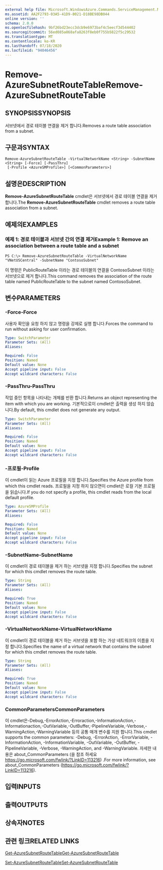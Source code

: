```yaml
---
external help file: Microsoft.WindowsAzure.Commands.ServiceManagement.Network.dll-Help.xml
ms.assetid: AA2F2793-03A5-41D9-8021-D18BE98DB044
online version: ''
schema: 2.0.0
ms.openlocfilehash: 9bf26bd23ecc3dcb9e6973baf4c5eecf3d544402
ms.sourcegitcommit: 56ed085a868afa8263f8eb0f755b5822f5c29532
ms.translationtype: MT
ms.contentlocale: ko-KR
ms.lasthandoff: 07/18/2020
ms.locfileid: "94046456"
---
```

# <span data-ttu-id="e187a-101">Remove-AzureSubnetRouteTable</span><span class="sxs-lookup"><span data-stu-id="e187a-101">Remove-AzureSubnetRouteTable</span></span>

## <span data-ttu-id="e187a-102">SYNOPSIS</span><span class="sxs-lookup"><span data-stu-id="e187a-102">SYNOPSIS</span></span>
<span data-ttu-id="e187a-103">서브넷에서 경로 테이블 연결을 제거 합니다.</span><span class="sxs-lookup"><span data-stu-id="e187a-103">Removes a route table association from a subnet.</span></span>

## <span data-ttu-id="e187a-104">구문과</span><span class="sxs-lookup"><span data-stu-id="e187a-104">SYNTAX</span></span>

```
Remove-AzureSubnetRouteTable -VirtualNetworkName <String> -SubnetName <String> [-Force] [-PassThru]
 [-Profile <AzureSMProfile>] [<CommonParameters>]
```

## <span data-ttu-id="e187a-105">설명은</span><span class="sxs-lookup"><span data-stu-id="e187a-105">DESCRIPTION</span></span>
<span data-ttu-id="e187a-106">**Remove-AzureSubnetRouteTable** cmdlet은 서브넷에서 경로 테이블 연결을 제거 합니다.</span><span class="sxs-lookup"><span data-stu-id="e187a-106">The **Remove-AzureSubnetRouteTable** cmdlet removes a route table association from a subnet.</span></span>

## <span data-ttu-id="e187a-107">예제의</span><span class="sxs-lookup"><span data-stu-id="e187a-107">EXAMPLES</span></span>

### <span data-ttu-id="e187a-108">예제 1: 경로 테이블과 서브넷 간의 연결 제거</span><span class="sxs-lookup"><span data-stu-id="e187a-108">Example 1: Remove an association between a route table and a subnet</span></span>
```
PS C:\> Remove-AzureSubnetRouteTable -VirtualNetworkName "VNetUSCentral" -SubnetName "ContosoSubnet"
```

<span data-ttu-id="e187a-109">이 명령은 PublicRouteTable 이라는 경로 테이블의 연결을 ContosoSubnet 이라는 서브넷으로 제거 합니다.</span><span class="sxs-lookup"><span data-stu-id="e187a-109">This command removes the association of the route table named PublicRouteTable to the subnet named ContosoSubnet.</span></span>

## <span data-ttu-id="e187a-110">변수</span><span class="sxs-lookup"><span data-stu-id="e187a-110">PARAMETERS</span></span>

### <span data-ttu-id="e187a-111">-Force</span><span class="sxs-lookup"><span data-stu-id="e187a-111">-Force</span></span>
<span data-ttu-id="e187a-112">사용자 확인을 요청 하지 않고 명령을 강제로 실행 합니다.</span><span class="sxs-lookup"><span data-stu-id="e187a-112">Forces the command to run without asking for user confirmation.</span></span>

```yaml
Type: SwitchParameter
Parameter Sets: (All)
Aliases: 

Required: False
Position: Named
Default value: None
Accept pipeline input: False
Accept wildcard characters: False
```

### <span data-ttu-id="e187a-113">-PassThru</span><span class="sxs-lookup"><span data-stu-id="e187a-113">-PassThru</span></span>
<span data-ttu-id="e187a-114">작업 중인 항목을 나타내는 개체를 반환 합니다.</span><span class="sxs-lookup"><span data-stu-id="e187a-114">Returns an object representing the item with which you are working.</span></span> <span data-ttu-id="e187a-115">기본적으로이 cmdlet은 출력을 생성 하지 않습니다.</span><span class="sxs-lookup"><span data-stu-id="e187a-115">By default, this cmdlet does not generate any output.</span></span>

```yaml
Type: SwitchParameter
Parameter Sets: (All)
Aliases: 

Required: False
Position: Named
Default value: None
Accept pipeline input: False
Accept wildcard characters: False
```

### <span data-ttu-id="e187a-116">-프로필</span><span class="sxs-lookup"><span data-stu-id="e187a-116">-Profile</span></span>
<span data-ttu-id="e187a-117">이 cmdlet이 읽는 Azure 프로필을 지정 합니다.</span><span class="sxs-lookup"><span data-stu-id="e187a-117">Specifies the Azure profile from which this cmdlet reads.</span></span> <span data-ttu-id="e187a-118">프로필을 지정 하지 않으면이 cmdlet은 로컬 기본 프로필을 읽습니다.</span><span class="sxs-lookup"><span data-stu-id="e187a-118">If you do not specify a profile, this cmdlet reads from the local default profile.</span></span>

```yaml
Type: AzureSMProfile
Parameter Sets: (All)
Aliases: 

Required: False
Position: Named
Default value: None
Accept pipeline input: False
Accept wildcard characters: False
```

### <span data-ttu-id="e187a-119">-SubnetName</span><span class="sxs-lookup"><span data-stu-id="e187a-119">-SubnetName</span></span>
<span data-ttu-id="e187a-120">이 cmdlet이 경로 테이블을 제거 하는 서브넷을 지정 합니다.</span><span class="sxs-lookup"><span data-stu-id="e187a-120">Specifies the subnet for which this cmdlet removes the route table.</span></span>

```yaml
Type: String
Parameter Sets: (All)
Aliases: 

Required: True
Position: Named
Default value: None
Accept pipeline input: False
Accept wildcard characters: False
```

### <span data-ttu-id="e187a-121">-VirtualNetworkName</span><span class="sxs-lookup"><span data-stu-id="e187a-121">-VirtualNetworkName</span></span>
<span data-ttu-id="e187a-122">이 cmdlet이 경로 테이블을 제거 하는 서브넷을 포함 하는 가상 네트워크의 이름을 지정 합니다.</span><span class="sxs-lookup"><span data-stu-id="e187a-122">Specifies the name of a virtual network that contains the subnet for which this cmdlet removes the route table.</span></span>

```yaml
Type: String
Parameter Sets: (All)
Aliases: 

Required: True
Position: Named
Default value: None
Accept pipeline input: False
Accept wildcard characters: False
```

### <span data-ttu-id="e187a-123">CommonParameters</span><span class="sxs-lookup"><span data-stu-id="e187a-123">CommonParameters</span></span>
<span data-ttu-id="e187a-124">이 cmdlet은-Debug,-ErrorAction,-Erroraction,-InformationAction,-Informationaction,-OutVariable,-OutBuffer,-PipelineVariable,-Verbose,-WarningAction,-WarningVariable 등의 공통 매개 변수를 지원 합니다.</span><span class="sxs-lookup"><span data-stu-id="e187a-124">This cmdlet supports the common parameters: -Debug, -ErrorAction, -ErrorVariable, -InformationAction, -InformationVariable, -OutVariable, -OutBuffer, -PipelineVariable, -Verbose, -WarningAction, and -WarningVariable.</span></span> <span data-ttu-id="e187a-125">자세한 내용은 about_CommonParameters (을 참조 하세요 https://go.microsoft.com/fwlink/?LinkID=113216) .</span><span class="sxs-lookup"><span data-stu-id="e187a-125">For more information, see about_CommonParameters (https://go.microsoft.com/fwlink/?LinkID=113216).</span></span>

## <span data-ttu-id="e187a-126">입력</span><span class="sxs-lookup"><span data-stu-id="e187a-126">INPUTS</span></span>

## <span data-ttu-id="e187a-127">출력</span><span class="sxs-lookup"><span data-stu-id="e187a-127">OUTPUTS</span></span>

## <span data-ttu-id="e187a-128">상속자</span><span class="sxs-lookup"><span data-stu-id="e187a-128">NOTES</span></span>

## <span data-ttu-id="e187a-129">관련 링크</span><span class="sxs-lookup"><span data-stu-id="e187a-129">RELATED LINKS</span></span>

[<span data-ttu-id="e187a-130">Get-AzureSubnetRouteTable</span><span class="sxs-lookup"><span data-stu-id="e187a-130">Get-AzureSubnetRouteTable</span></span>](./Get-AzureSubnetRouteTable.md)

[<span data-ttu-id="e187a-131">Set-AzureSubnetRouteTable</span><span class="sxs-lookup"><span data-stu-id="e187a-131">Set-AzureSubnetRouteTable</span></span>](./Set-AzureSubnetRouteTable.md)


